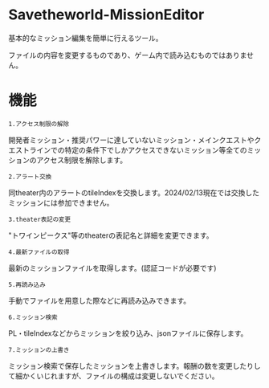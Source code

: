 # Savetheworld-MissionEditor
基本的なミッション編集を簡単に行えるツール。

ファイルの内容を変更するものであり、ゲーム内で読み込むものではありません。

# 機能

`1.アクセス制限の解除`


開発者ミッション・推奨パワーに達していないミッション・メインクエストやクエストラインでの特定の条件下でしかアクセスできないミッション等全てのミッションのアクセス制限を解除します。


`2.アラート交換`


同theater内のアラートのtileIndexを交換します。2024/02/13現在では交換したミッションには参加できません。


`3.theater表記の変更`


"トワインピークス"等のtheaterの表記名と詳細を変更できます。


`4.最新ファイルの取得`


最新のミッションファイルを取得します。(認証コードが必要です)

`5.再読み込み`

手動でファイルを用意した際などに再読み込みできます。

`6.ミッション検索`

PL・tileIndexなどからミッションを絞り込み、jsonファイルに保存します。

`7.ミッションの上書き`

ミッション検索で保存したミッションを上書きします。報酬の数を変更したりして細かくいじれますが、ファイルの構成は変更しないでください。


